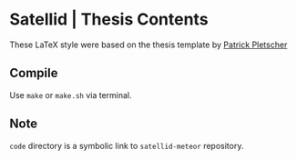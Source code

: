 # Satellid | Thesis Contents

These LaTeX style were based on the thesis template by
[Patrick Pletscher](http://pletscher.org/blog/2013/03/11/thesis.html)

## Compile

Use `make` or `make.sh` via terminal.

## Note

`code` directory is a symbolic link to `satellid-meteor` repository.

